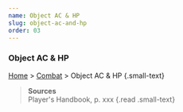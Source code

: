 ```yaml
---
name: Object AC & HP
slug: object-ac-and-hp
order: 03
---
```

### Object AC & HP
[Home](dm-operations-center) > [Combat](combat) > Object AC & HP {.small-text}

> **Sources** <br/>
> Player's Handbook, p. xxx
{.read .small-text}